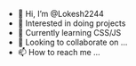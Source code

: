 - 👋 Hi, I’m @Lokesh2244
- 👀 Interested in doing projects
- 🌱 Currently learning CSS/JS
- 💞️ Looking to collaborate on ...
- 📫 How to reach me ...

<!---
Lokesh2244/Lokesh2244 is a ✨ special ✨ repository because its `README.md` (this file) appears on your GitHub profile.
You can click the Preview link to take a look at your changes.
--->
